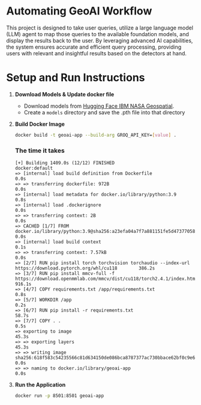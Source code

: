 # Automating GeoAI Workflow


This project is designed to take user queries, utilize a large language model (LLM) agent to map those queries to the available foundation models, and display the results back to the user. By leveraging advanced AI capabilities, the system ensures accurate and efficient query processing, providing users with relevant and insightful results based on the detectors at hand.

# Setup and Run Instructions

1. **Download Models & Update docker file**
    - Download models from [Hugging Face IBM NASA Geospatial](https://huggingface.co/ibm-nasa-geospatial).
    - Create a `models` directory and save the .pth file into that directory

2. **Build Docker Image**
    ```sh
    docker build -t geoai-app --build-arg GROQ_API_KEY=[value] .
    ```

    ### The time it takes
    ```
    [+] Building 1409.0s (12/12) FINISHED                                                                    docker:default
    => [internal] load build definition from Dockerfile                                                               0.0s
    => => transferring dockerfile: 972B                                                                               0.0s
    => [internal] load metadata for docker.io/library/python:3.9                                                      0.8s
    => [internal] load .dockerignore                                                                                  0.0s
    => => transferring context: 2B                                                                                    0.0s
    => CACHED [1/7] FROM docker.io/library/python:3.9@sha256:a23efa04a7f7a881151fe5d473770588ef639c08fd5f0dcc6987dbe  0.0s
    => [internal] load build context                                                                                  0.1s
    => => transferring context: 7.57kB                                                                                0.0s
    => [2/7] RUN pip install torch torchvision torchaudio --index-url https://download.pytorch.org/whl/cu118        386.2s
    => [3/7] RUN pip install mmcv-full -f https://download.openmmlab.com/mmcv/dist/cu118/torch2.4.1/index.html      916.1s
    => [4/7] COPY requirements.txt /app/requirements.txt                                                              0.8s
    => [5/7] WORKDIR /app                                                                                             0.2s
    => [6/7] RUN pip install -r requirements.txt                                                                     58.7s
    => [7/7] COPY . .                                                                                                 0.5s
    => exporting to image                                                                                            45.3s
    => => exporting layers                                                                                           45.3s
    => => writing image sha256:618f583c54235566c81d634150de086bca8787377ac730bbace62bf0c9e62fe5                       0.0s
    => => naming to docker.io/library/geoai-app                                                                       0.0s
    ```


3. **Run the Application**
    ```sh
    docker run -p 8501:8501 geoai-app
    ```
